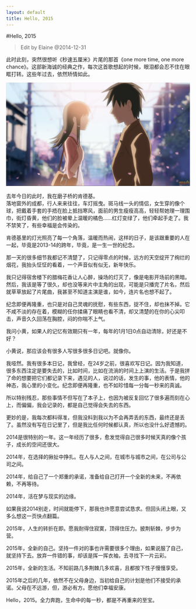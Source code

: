```yaml
---
layout: default
title: Hello, 2015
---
```

#Hello, 2015
> Edit by Elaine @2014-12-31 

此时此刻，突然很想听《秒速五厘米》片尾的那首《one more time, one more chance》。这部新海诚的经典之作，每次这首歌想起的时候，眼泪都会忍不住在眼眶打转。这些年过去，依然矫情如此。 

![](/img/5cm.jpeg)

去年今日的此时，我在磨子桥的肯德基。  
落地窗外的成都，行人来来往往，车灯摇曳。斑马线一头的情侣，女生穿的像个球，把戴着手套的手捂在脸上抵挡寒风，面前的男生瘦瘦高高，轻轻帮她理一理围巾，街灯昏黄，他们的脸被晕上温暖的橘色......红灯变绿了，他们牵起手走了。我不禁笑了，有些幸福是会传染的。

肯德基里的灯光照亮了每一个角落，温暖而热闹，这样的日子，是该跟重要的人在一起，毕竟是2013-14的跨年，毕竟，是一生一世的纪念。

那一天的很多细节我都记不清楚了，只记得零点的时候，远方的天空绽开了绚烂的烟花，我抬头怔怔的看着，一个声音似有似无，新年快乐。

我只记得宿舍楼下的腊梅花香让人心醉，操场的灯灭了，像是电影开场前的黑暗。然后，我该是等了很久，却也没等来片中主角的出现，可能是只播完了片名，然后就草草放起了片尾曲，我甚至不知道主演是谁，如今，连片名也想不起了。

纪念即便再隆重，也只是对自己灵魂的抚慰，有些东西，捉不住，却也抹不掉。它不咸不淡的存在着，模糊的任你揉痛了眼睛也看不清，却又清楚的在你的心尖叩击，声音久久回荡在胸腔，闷的你喘不上气。

我问小黄，如果人的记忆有效期只有一年，每年的1月1日0点自动清除，好还是不好？

小黄说，那应该会有很多人写很多很多日记吧。就像你。

我哑然。我有很多本日记，我曾经，在24岁之前，很喜欢写日记。因为我知道，很多东西注定是要失去的，比如时间，比如在流淌的时间上上演的生活。于是我拼了命的想要把它们都记录下来，遇见的人，说过的话，发生的事，他的表情，他的神态，我心里的小变化。纪念即便再隆重，也不如珍惜每一分每一秒来的真诚。  

所以特别残忍，那些事情不但写在了本子上，也因为被反复回忆了很多遍而刻在心上，而偏偏，我会记录的，都是自己觉得会失去的东西。  

更妙的是，我每次都料得准，但我没料到我以为不会再弄丢的东西，最终还是丢了。虽然没有写在日记里了，但是我比任何时候都认真，所以也没什么好遗憾的。  

2014是很特别的一年。这一年经历了很多，愈发觉得自己很多时候天真的像个孩子，成长的空间还很大。 

2014年，在选择的揪扯中挣扎。在人与人之间，在城市与城市之间，在公司与公司之间。 

2014年，给自己了一个郑重的承诺，准备给自己打开一个全新的未来，不再依赖，不再等待。

2014年，活在梦与现实的边缘。

如果我说2014别走，时间就能停下，那我也许愿意尝试恳求。但回头闭上眼，又多么想这一页快点翻篇。  

2015年，人生的转折在即。愿我耐得住寂寞，顶得住压力。披荆斩棘，步步为营。

2015年，全新的自己。坚持一件对的事也许需要很多个理由，如果说服了自己，就坚持下去。放弃一件错的事，却该是挥一挥衣袖，去寻找下一片云彩。

2015年，全新的生活。不知前路几多荆棘几多欢喜，且都按下性子慢慢享受。

2015年之后的几年，依然不在父母身边，当初给自己的计划是他们不接受的承诺。父母在不远游，但，游必有方。愿他们幸福安康。

Hello，2015。全力奔跑，生命中的每一秒，都是不再重来的至宝。